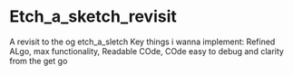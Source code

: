 # Etch_a_sketch_revisit
A revisit to the og etch_a_sletch
Key things i wanna implement: 
Refined ALgo, max functionality, Readable COde, COde easy to debug and clarity from the get go
